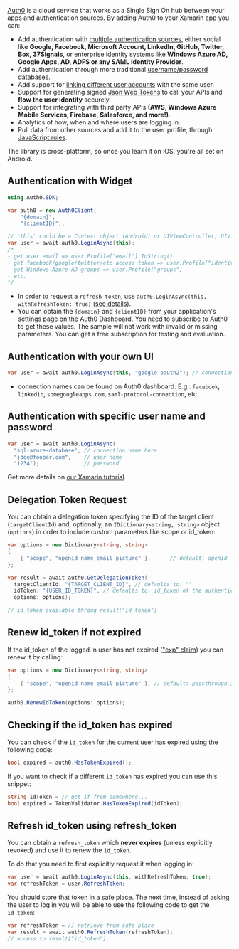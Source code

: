 [Auth0](http://auth0.com) is a cloud service that works as a Single Sign On hub between your apps and authentication sources. By adding Auth0 to your Xamarin app you can:

* Add authentication with [multiple authentication sources](https://docs.auth0.com/identityproviders), either social like **Google, Facebook, Microsoft Account, LinkedIn, GitHub, Twitter, Box, 37Signals**, or enterprise identity systems like **Windows Azure AD, Google Apps, AD, ADFS or any SAML Identity Provider**.
* Add authentication through more traditional [username/password databases](https://docs.auth0.com/mysql-connection-tutorial).
* Add support for [linking different user accounts](https://docs.auth0.com/link-accounts) with the same user.
* Support for generating signed [Json Web Tokens](https://docs.auth0.com/jwt) to call your APIs and **flow the user identity** securely.
* Support for integrating with third party APIs **(AWS, Windows Azure Mobile Services, Firebase, Salesforce, and more!)**.
* Analytics of how, when and where users are logging in.
* Pull data from other sources and add it to the user profile, through [JavaScript rules](https://docs.auth0.com/rules).

The library is cross-platform, so once you learn it on iOS, you're all set on Android.

## Authentication with Widget

```csharp
using Auth0.SDK;

var auth0 = new Auth0Client(
	"{domain}",
	"{clientID}");

// 'this' could be a Context object (Android) or UIViewController, UIView, UIBarButtonItem (iOS)
var user = await auth0.LoginAsync(this);
/*
- get user email => user.Profile["email"].ToString()
- get facebook/google/twitter/etc access token => user.Profile["identities"][0]["access_token"]
- get Windows Azure AD groups => user.Profile["groups"]
- etc.
*/
```

* In order to request a `refresh token`, use `auth0.LoginAsync(this, withRefreshToken: true)` ([see details](https://auth0.com/docs/refresh-token)).
* You can obtain the `{domain}` and `{clientID}` from your application's settings page on the Auth0 Dashboard. You need to subscribe to Auth0 to get these values. The sample will not work with invalid or missing parameters. You can get a free subscription for testing and evaluation.

## Authentication with your own UI

```csharp
var user = await auth0.LoginAsync(this, "google-oauth2"); // connection name here
```

* connection names can be found on Auth0 dashboard. E.g.: `facebook`, `linkedin`, `somegoogleapps.com`, `saml-protocol-connection`, etc.

## Authentication with specific user name and password

```csharp
var user = await auth0.LoginAsync(
  "sql-azure-database", // connection name here
  "jdoe@foobar.com",    // user name
  "1234");             	// password
```

Get more details on [our Xamarin tutorial](https://docs.auth0.com/xamarin-tutorial).

## Delegation Token Request

You can obtain a delegation token specifying the ID of the target client (`targetClientId`) and, optionally, an `IDictionary<string, string>` object (`options`) in order to include custom parameters like scope or id_token:

```csharp
var options = new Dictionary<string, string>
{
    { "scope", "openid name email picture" },      // default: openid
};

var result = await auth0.GetDelegationToken(
  targetClientId: "{TARGET_CLIENT_ID}", // defaults to: ""
  idToken: "{USER_ID_TOKEN}", // defaults to: id_token of the authenticated user (auth0 CurrentUser.IdToken)
  options: options);

// id_token available throug result["id_token"]
```

## Renew id_token if not expired

If the id_token of the logged in user has not expired (["exp" claim](http://self-issued.info/docs/draft-ietf-oauth-json-web-token.html#expDef)) you can renew it by calling:

```csharp
var options = new Dictionary<string, string>
{
    { "scope", "openid name email picture" }, // default: passthrough i.e. same as previous time token was asked for
};

auth0.RenewIdToken(options: options);
```

## Checking if the id_token has expired

You can check if the `id_token` for the current user has expired using the following code:

```csharp
bool expired = auth0.HasTokenExpired();
```

If you want to check if a different `id_token` has expired you can use this snippet:
```csharp
string idToken = // get if from somewhere...
bool expired = TokenValidator.HasTokenExpired(idToken);
```

## Refresh id_token using refresh_token

You can obtain a `refresh_token` which **never expires** (unless explicitly revoked) and use it to renew the `id_token`.

To do that you need to first explicitly request it when logging in:

```csharp
var user = await auth0.LoginAsync(this, withRefreshToken: true);
var refreshToken = user.RefreshToken;
```

You should store that token in a safe place. The next time, instead of asking the user to log in you will be able to use the following code to get the `id_token`:

```csharp
var refreshToken = // retrieve from safe place
var result = await auth0.RefreshToken(refreshToken);
// access to result["id_token"];
```
